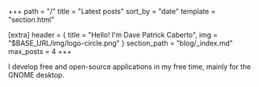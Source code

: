 +++
path = "/"
title = "Latest posts"
sort_by = "date"
template = "section.html"

[extra]
header = { title = "Hello! I'm Dave Patrick Caberto", img = "$BASE_URL/img/logo-circle.png" }
section_path = "blog/_index.md"
max_posts = 4
+++

I develop free and open-source applications in my free time, mainly for the GNOME desktop.
